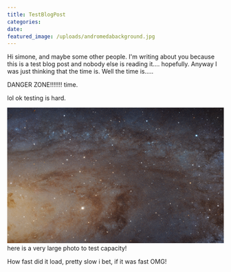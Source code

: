 ```yaml
---
title: TestBlogPost
categories:
date:
featured_image: /uploads/andromedabackground.jpg
---
```



Hi simone, and maybe some other people. I'm writing about you because this is a test blog post and nobody else is reading it.... hopefully. Anyway I was just thinking that the time is. Well the time is.....

DANGER ZONE!!!!!!! time.

lol ok testing is hard.

![This is a big photo](/uploads/versions/andromedabackground---x----1920-1200x---.jpg)here is a very large photo to test capacity!&nbsp;

How fast did it load, pretty slow i bet, if it was fast OMG!